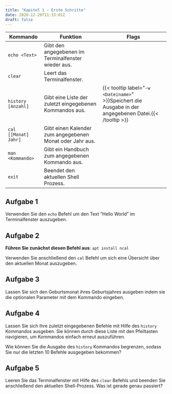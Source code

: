 ```yaml
---
title: "Kapitel 1 - Erste Schritte"
date: 2020-12-26T11:33:01Z
draft: false
---
```


| Kommando      | Funktion      | Flags |
| ------------- | ------------- | ----- |
| `echo <Text>` | Gibt den angegebenen <Text> im Terminalfenster wieder aus. | |
| `clear` | Leert das Terminalfenster. | |
| `history [Anzahl]` | Gibt eine Liste der zuletzt eingegebenen Kommandos aus. | {{< tooltip label="`-w <Dateiname>`" >}}Speichert die Ausgabe in der angegebenen Datei.{{< /tooltip >}} |
| `cal [[Monat] Jahr]` | Gibt einen Kalender zum angegebenen Monat oder Jahr aus. | |
| `man <Kommando>` | Gibt ein Handbuch zum angegebenen Kommando aus. | |
| `exit` | Beendet den aktuellen Shell Prozess. | |

## Aufgabe 1
Verwenden Sie den `echo` Befehl um den Text “Hello World” im Terminalfenster auszugeben.

## Aufgabe 2
**Führen Sie zunächst diesen Befehl aus**: `apt install ncal`

Verwenden Sie anschließend den `cal` Befehl um sich eine Übersicht über den aktuellen Monat auszugeben.

## Aufgabe 3
Lassen Sie sich den Geburtsmonat ihres Geburtsjahres ausgeben indem sie die optionalen Parameter mit dem Kommando eingeben.

## Aufgabe 4
Lassen Sie sich Ihre zuletzt eingegebenen Befehle mit Hilfe des `history` Kommandos ausgeben. Sie können durch diese Liste mit den Pfeiltasten navigieren, um Kommandos einfach erneut auszuführen.

Wie können Sie die Ausgabe des `history` Kommandos begrenzen, sodass Sie nur die letzten 10 Befehle ausgegeben bekommen?

## Aufgabe 5
Leeren Sie das Terminalfenster mit Hilfe des `clear` Befehls und beenden Sie anschließend den aktuellen Shell-Prozess. Was ist gerade genau passiert?